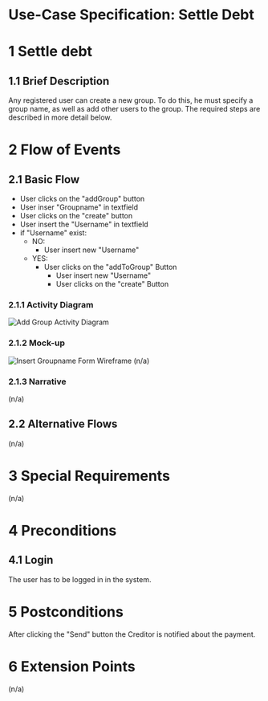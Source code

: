 # Use-Case Specification: Settle Debt

# 1 Settle debt

## 1.1 Brief Description
Any registered user can create a new group. To do this, he must specify a group name, as well as add other users to the group. The required steps are described in more detail below.

# 2 Flow of Events
## 2.1 Basic Flow
- User clicks on the "addGroup" button
- User inser "Groupname" in textfield
- User clicks on the "create" button
- User insert the "Username" in textfield
- if "Username" exist:
    - NO: 
        - User insert new "Username"
    - YES:
        - User clicks on the "addToGroup" Button
            - User insert new "Username"
            - User clicks on the "create" Button
         

### 2.1.1 Activity Diagram
![Add Group Activity Diagram](https://drive.google.com/file/d/10lm4-NJgDR2PmNlnbZXSYM-EfX2g6jlr/view?usp=sharing)

### 2.1.2 Mock-up
![Insert Groupname Form Wireframe](https://drive.google.com/file/d/1EWdGvw8p50oudS2X-YbY4Yr1AV0rk7Rq/view?usp=sharing)
(n/a)

### 2.1.3 Narrative
(n/a)

## 2.2 Alternative Flows
(n/a)

# 3 Special Requirements
(n/a)

# 4 Preconditions
## 4.1 Login
The user has to be logged in in the system.

# 5 Postconditions
After clicking the "Send" button the Creditor is notified about the payment. 
 
# 6 Extension Points
(n/a)